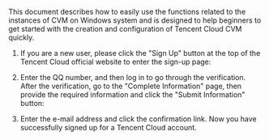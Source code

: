 This document describes how to easily use the functions related to the instances of CVM on Windows system and is designed to help beginners to get started with the creation and configuration of Tencent Cloud CVM quickly.

1) If you are a new user, please click the "Sign Up" button at the top of the Tencent Cloud official website to enter the sign-up page:

2) Enter the QQ number, and then log in to go through the verification. After the verification, go to the "Complete Information" page, then provide the required information and click the "Submit Information" button:

3) Enter the e-mail address and click the confirmation link. Now you have successfully signed up for a Tencent Cloud account.

